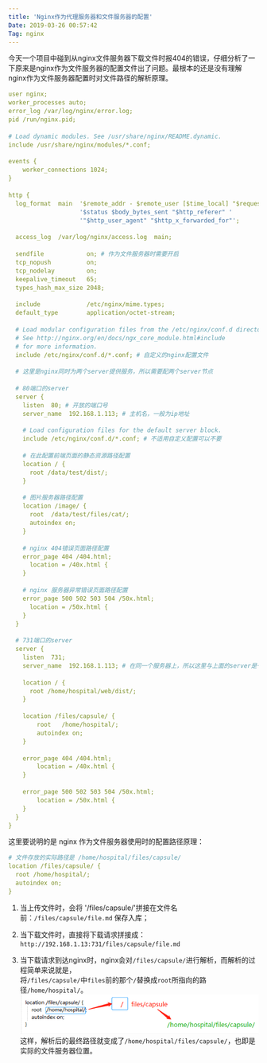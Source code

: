 ```yaml
---
title: 'Nginx作为代理服务器和文件服务器的配置'
Date: 2019-03-26 00:57:42
Tag: nginx
---
```

今天一个项目中碰到从nginx文件服务器下载文件时报404的错误，仔细分析了一下原来是nginx作为文件服务器的配置文件出了问题。最根本的还是没有理解nginx作为文件服务器配置时对文件路径的解析原理。

```yml
user nginx;
worker_processes auto;
error_log /var/log/nginx/error.log;
pid /run/nginx.pid;

# Load dynamic modules. See /usr/share/nginx/README.dynamic.
include /usr/share/nginx/modules/*.conf;

events {
    worker_connections 1024;
}

http {
  log_format  main  '$remote_addr - $remote_user [$time_local] "$request" '
                    '$status $body_bytes_sent "$http_referer" '
                    '"$http_user_agent" "$http_x_forwarded_for"';

  access_log  /var/log/nginx/access.log  main;

  sendfile            on; # 作为文件服务器时需要开启
  tcp_nopush          on;
  tcp_nodelay         on;
  keepalive_timeout   65;
  types_hash_max_size 2048;

  include             /etc/nginx/mime.types;
  default_type        application/octet-stream;

  # Load modular configuration files from the /etc/nginx/conf.d directory.
  # See http://nginx.org/en/docs/ngx_core_module.html#include
  # for more information.
  include /etc/nginx/conf.d/*.conf; # 自定义的nginx配置文件

  # 这里是nginx同时为两个server提供服务，所以需要配两个server节点

  # 80端口的server
  server {
    listen  80; # 开放的端口号
    server_name  192.168.1.113; # 主机名，一般为ip地址

    # Load configuration files for the default server block.
    include /etc/nginx/conf.d/*.conf; # 不适用自定义配置可以不要

    # 在此配置前端页面的静态资源路径配置
    location / { 
      root /data/test/dist/;
    }

    # 图片服务器路径配置
    location /image/ {
      root  /data/test/files/cat/;
      autoindex on;
    }

    # nginx 404错误页面路径配置
    error_page 404 /404.html;
      location = /40x.html {
    }

    # nginx 服务器异常错误页面路径配置
    error_page 500 502 503 504 /50x.html;
      location = /50x.html {
    }
  }
  
  # 731端口的server
  server {
    listen  731;
    server_name  192.168.1.113; # 在同一个服务器上，所以这里与上面的server是一样的

    location / {
      root /home/hospital/web/dist/;
    }

    location /files/capsule/ {
        root   /home/hospital/;
        autoindex on;
    }

    error_page 404 /404.html;
        location = /40x.html {
    }

    error_page 500 502 503 504 /50x.html;
        location = /50x.html {
    }
  }
}
```
这里要说明的是 nginx 作为文件服务器使用时的配置路径原理：  

```yml
# 文件存放的实际路径是 /home/hospital/files/capsule/
location /files/capsule/ {
  root /home/hospital/;
  autoindex on;
}
```
 1. 当上传文件时，会将 '/files/capsule/'拼接在文件名前：`/files/capsule/file.md` 保存入库；  

 2. 当下载文件时，直接将下载请求拼接成：`http://192.168.1.13:731/files/capsule/file.md`

 3. 当下载请求到达nginx时，nginx会对`/files/capsule/`进行解析，而解析的过程简单来说就是，  
 将`/files/capsule/`中`files`前的那个`/`替换成`root`所指向的路径`/home/hospital/`。
 ![](img/config.png)  
 这样，解析后的最终路径就变成了`/home/hospital/files/capsule/`，也即是实际的文件服务器位置。